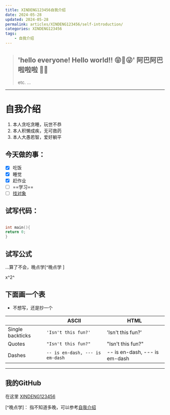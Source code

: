 ```yaml
---
title: XINDENG123456自我介绍
date: 2024-05-28
updated: 2024-05-28
permalink: articles/XINDENG123456/self-introduction/
categories: XINDENG123456
tags: 
    - 自我介绍
---
```



>'hello everyone! Hello world!!  😝🤪😜'
>阿巴阿巴啦啦啦
>👻👻
> ---
> etc.
> ...

---

# **自我介绍**
1. 本人贪吃贪睡，玩世不恭
2. 本人积懒成疾，无可救药
3. 本人大愚若智，爱好躺平


## 今天做的事： 
  - [x]  吃饭
  - [x] 睡觉
  - [x] 赶作业
  - [ ] ==学习==
  - [ ] <U>找对象</u>

## 试写代码：
 
  ```c
  
  int main(){
  return 0;
}
```

##  试写公式

...算了不会，晚点学[^晚点学 ]

x^2^


##  下面画一个表
- 不想写，还是抄一个

|                |ASCII                          |HTML                         |
|----------------|-------------------------------|-----------------------------|
|Single backticks|`'Isn't this fun?'`            |'Isn't this fun?'            |
|Quotes          |`"Isn't this fun?"`            |"Isn't this fun?"            |
|Dashes          |`-- is en-dash, --- is em-dash`|-- is en-dash, --- is em-dash|
---

## 我的GitHub
在这里
[XINDENG123456]([github.com"一个小链接"](github.com/XINDENG123456))

[^晚点学]： 指不知道多晚，可以参考[自我介绍](#自我介绍)

